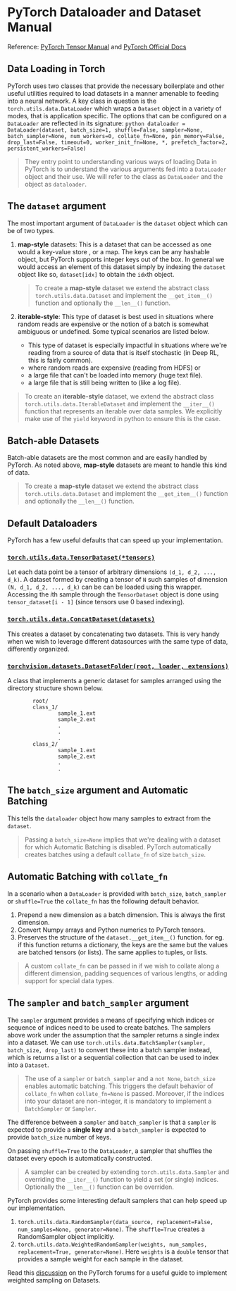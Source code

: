 # PyTorch Dataloader and Dataset Manual

Reference: [PyTorch Tensor Manual](pytorch.tensor-manual.md)
and [PyTorch Official Docs](https://pytorch.org/docs/stable/data.html)

## Data Loading in Torch

PyTorch uses two classes that provide the necessary boilerplate and other useful utilities required to load datasets in a manner amenable to feeding into a neural network. A key class in question is the `torch.utils.data.DataLoader` which wraps a `Dataset` object in a variety of modes, that is application specific. The options that can be configured on a `DataLoader` are reflected in its signature: `python dataloader = DataLoader(dataset, batch_size=1, shuffle=False, sampler=None, batch_sampler=None, num_workers=0, collate_fn=None, pin_memory=False, drop_last=False, timeout=0, worker_init_fn=None, *, prefetch_factor=2, persistent_workers=False)`

> They entry point to understanding various ways of loading Data in PyTorch is to understand the various arguments fed into a `DataLoader` object and their use.
> We will refer to the class as `DataLoader` and the object as `dataloader`.

## The `dataset` argument

The most important argument of `DataLoader` is the `dataset` object which can be of two types.

1. **map-style** datasets: This is a dataset that can be accessed as one would a key-value store , or a map. The keys can be any hashable object, but PyTorch supports integer keys out of the box. In general we would access an element of this dataset simply by indexing the `dataset` object like so, `dataset[idx]` to obtain the `idx`th object.

   > To create a **map-style** dataset we extend the abstract class `torch.utils.data.Dataset` and implement the `__get_item__()` function and optionally the `__len__()` function.

2. **iterable-style**: This type of dataset is best used in situations where random reads are expensive or the notion of a batch is somewhat ambiguous or undefined. Some typical scenarios are listed below.

   - This type of dataset is especially impactful in situations where we're reading from a source of data that is itself stochastic (in Deep RL, this is fairly common).
   - where random reads are expensive (reading from HDFS) or
   - a large file that can't be loaded into memory (huge text file).
   - a large file that is still being written to (like a log file).

> To create an **iterable-style** dataset, we extend the abstract class `torch.utils.data.IterableDataset` and implement the `__iter__()` function that represents an iterable over data samples. We explicitly make use of the `yield` keyword in python to ensure this is the case.

## Batch-able Datasets

Batch-able datasets are the most common and are easily handled by PyTorch. As noted above, **map-style** datasets are meant to handle this kind of data.

> To create a **map-style** dataset we extend the abstract class `torch.utils.data.Dataset` and implement the `__get_item__()` function and optionally the `__len__()` function.

## Default Dataloaders

PyTorch has a few useful defaults that can speed up your implementation.

### [`torch.utils.data.TensorDataset(*tensors)`](https://pytorch.org/docs/stable/data.html#torch.utils.data.TensorDataset)

Let each data point be a tensor of arbitrary dimensions `(d_1, d_2, ..., d_k)`. A dataset formed by creating a tensor of `N` such samples of dimension `(N, d_1, d_2, ..., d_k)` can be can be loaded using this wrapper. Accessing the $i$th sample through the `TensorDataset` object is done using `tensor_dataset[i - 1]` (since tensors use 0 based indexing).

### [`torch.utils.data.ConcatDataset(datasets)`](https://pytorch.org/docs/stable/data.html#torch.utils.data.ConcatDataset)

This creates a dataset by concatenating two datasets. This is very handy when we wish to leverage different datasources with the same type of data, differently organized.

### [`torchvision.datasets.DatasetFolder(root, loader, extensions)`](https://pytorch.org/vision/stable/datasets.html#torchvision.datasets.DatasetFolder)

A class that implements a generic dataset for samples arranged using the directory structure shown below.

```text
        root/
        class_1/
                sample_1.ext
                sample_2.ext
                .
                .
                .
        class_2/
                sample_1.ext
                sample_2.ext
                .
                .
```

## The `batch_size` argument and Automatic Batching

This tells the `dataloader` object how many samples to extract from the `dataset`.

> Passing a `batch_size=None` implies that we're dealing with a dataset for which Automatic Batching is disabled.
> PyTorch automatically creates batches using a default `collate_fn` of size `batch_size`.

## Automatic Batching with `collate_fn`

In a scenario when a `DataLoader` is provided with `batch_size`, `batch_sampler` or `shuffle=True` the `collate_fn` has the following default behavior.

1. Prepend a new dimension as a batch dimension. This is always the first dimension.
2. Convert Numpy arrays and Python numerics to PyTorch tensors.
3. Preserves the structure of the `dataset.__get_item__()` function. for eg. if this function returns a dictionary, the keys are the same but the values are batched tensors (or lists). The same applies to tuples, or lists.

> A custom `collate_fn` can be passed in if we wish to collate along a different dimension, padding sequences of various lengths, or adding support for special data types.

## The `sampler` and `batch_sampler` argument

The `sampler` argument provides a means of specifying which indices or sequence of indices need to be used to create batches. The samplers above work under the assumption that the sampler returns a single index into a dataset. We can use `torch.utils.data.BatchSampler(sampler, batch_size, drop_last)` to convert these into a batch sampler instead, which is returns a list or a sequential collection that can be used to index into a `Dataset`.

> The use of a `sampler` or `batch_sampler` and a `not None`, `batch_size` enables automatic batching. This triggers the default behavior of `collate_fn` when `collate_fn=None` is passed. Moreover, if the indices into your dataset are non-integer, it is mandatory to implement a `BatchSampler` or `Sampler`.

The difference between a `sampler` and `batch_sampler` is that a `sampler` is expected to provide a **single key** and a `batch_sampler` is expected to provide `batch_size` number of keys.

On passing `shuffle=True` to the `DataLoader`, a sampler that shuffles the dataset every epoch is automatically constructed.

> A sampler can be created by extending `torch.utils.data.Sampler` and overriding the `__iter__()` function to yield a set (or single) indices. Optionally the `__len__()` function can be overriden.

PyTorch provides some interesting default samplers that can help speed up our implementation.

1. `torch.utils.data.RandomSampler(data_source, replacement=False, num_samples=None, generator=None)`. The `shuffle=True` creates a RandomSampler object implicitly.
2. `torch.utils.data.WeightedRandomSampler(weights, num_samples, replacement=True, generator=None)`. Here `weights` is a `double` tensor that provides a sample weight for each sample in the dataset.

Read this [discussion](https://discuss.pytorch.org/t/how-to-handle-imbalanced-classes/11264/2) on the PyTorch forums for a useful guide to implement weighted sampling on Datasets.
